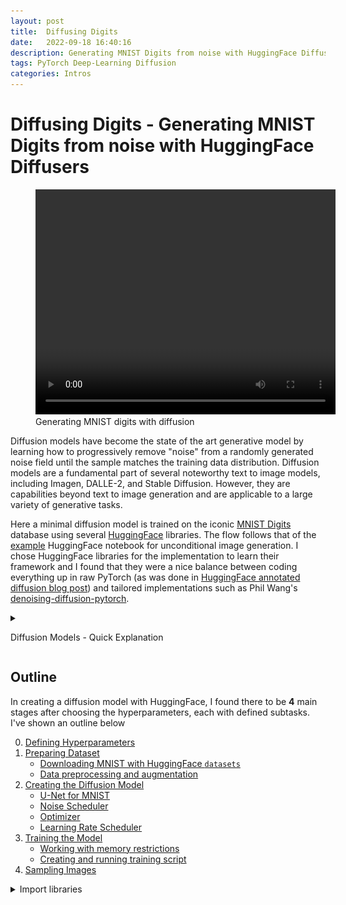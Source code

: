 ```yaml
---
layout: post
title:  Diffusing Digits
date:   2022-09-18 16:40:16
description: Generating MNIST Digits from noise with HuggingFace Diffusers 
tags: PyTorch Deep-Learning Diffusion
categories: Intros
---
```


# Diffusing Digits - Generating MNIST Digits from noise with HuggingFace Diffusers

<figure>
<video width="480" height="360" controls>
    <source src="/assets/img/blogs/Diffusing_Digits_files/diffusion.mp4" type="video/mp4">
</video>
<figcaption>Generating MNIST digits with diffusion</figcaption>
</figure>

Diffusion models have become the state of the art generative model by learning how to progressively remove "noise" from a randomly generated noise field until the sample matches the training data distribution. Diffusion models are a fundamental part of several noteworthy text to image models, including Imagen, DALLE-2, and Stable Diffusion. However, they are capabilities beyond text to image generation and are applicable to a large variety of generative tasks.

Here a minimal diffusion model is trained on the iconic [MNIST Digits](http://yann.lecun.com/exdb/mnist/) database using several [HuggingFace](https://huggingface.co/) libraries. The flow follows that of the [example](https://github.com/huggingface/diffusers/blob/main/docs/source/training/overview.mdx) HuggingFace notebook for unconditional image generation. I chose HuggingFace libraries for the implementation to learn their framework and I found that they were a nice balance between coding everything up in raw PyTorch (as was done in [HuggingFace annotated diffusion blog post](https://huggingface.co/blog/annotated-diffusion)) and tailored implementations such as Phil Wang's [denoising-diffusion-pytorch](https://github.com/lucidrains/denoising-diffusion-pytorch).

<details markdown="1"><summary>

Diffusion Models - Quick Explanation

</summary>

Conceptually, diffusion models are built upon a series of noising and denoising steps. In the noising process, random Gaussian noise is iteratively added to data (typically an image but can be any numeric datatype). After many steps of adding noise, the original data becomes indistinguishable from Gaussian noise. This noising process is going from __right to left__ in the below figure from the [Denoising Diffusion Probabilistic Models paper](https://arxiv.org/abs/2006.11239) (often referred to as DDPM). In practice, getting from the original data to the step $$t$$ of the noising process can be done in one go based upon convenient properties of Gaussians.

<figure>
<img src="https://huggingface.co/blog/assets/78_annotated-diffusion/diffusion_figure.png" width="90%">
</figure>

The real juice of diffusion models is the denoising process. In the figure above, each denoising step (__left to right__ in above figure), attempts to remove the noise added from previous step. Given noisy data, the diffusion model tries to predict the noise present in the data (slightly different to the above depiction which shows the model learning the conditional probability distribution $$p(x_{t-1} 
\vert x_t)$$). This noise is iteratively removed until the denoised data, which by characteristic of the training distribution, is left. 

Diffusion models can be broken down into two algorithms, one for training and one for sampling.

### Diffusion Models - Training
The training algorithm is relatively simple and follow the steps
- Take data from training distribution
- Randomly select a step within the noisig/denoising process
- Sample random Gaussian noise with zero mean and unit variance
- Take noise field and data from training distribution and noise it to selected step from noising process.
- Predict the noise present in the noisy data
- Update model based upon mean squared error of actual noise and predicted noise

Which is shown in the psuedocode from the [Ho et. al paper](https://arxiv.org/abs/2006.11239).

<figure>
<img src="https://huggingface.co/blog/assets/78_annotated-diffusion/training.png" width="50%">
<figcaption></figcaption>
</figure>

### Diffusion Models - Sampling
With a model that takes a noisy image and predicts the noise given the step in the noising chain, can iteratively denoise the data with the following steps
- Generate the fully noised data at last step $$T$$
- For each step in the chain, predict the noise in the image and remove some fraction of it.

Which is shown in the pseudocode

<figure>
<img src="https://huggingface.co/blog/assets/78_annotated-diffusion/sampling.png" width="50%">
<figcaption></figcaption>
</figure>

There are details about noise and learning rate schedules which were omitted from the above, but covered in the [annotated diffusion blog post](https://huggingface.co/blog/annotated-diffusion)

</details>

##  Outline

In creating a diffusion model with HuggingFace, I found there to be __4__ main stages after choosing the hyperparameters, each with defined subtasks. I've shown an outline below


0. [Defining Hyperparameters](#defining-hyperparameters) <!-- omit in toc -->
1. [Preparing Dataset](#preparing-mnist-dataset)
    * [Downloading MNIST with HuggingFace `datasets`](#downloading-mnist-with-huggingface-datasets)
    * [Data preprocessing and augmentation](#data-preprocessing-and-augmentation)
2. [Creating the Diffusion Model](#creating-the-diffusion-model)
    * [U-Net for MNIST](#u-net-for-mnist)
    * [Noise Scheduler](#noise-scheduler)
    * [Optimizer](#optimizer)
    * [Learning Rate Scheduler](#learning-rate-scheduler)
3. [Training the Model](#training-the-model)
    * [Working with memory restrictions](#working-with-memory-restrictions)
    * [Creating and running training script](#creating-and-running-training-loop)
4. [Sampling Images](#sample-some-good-looking-digits)


<details markdown="1"><summary> Import libraries </summary>
```python
# Pytorch
import torch
import torchvision

# HuggingFace
import datasets
import diffusers
import accelerate

# Training and Visualization
from tqdm.auto import tqdm
import matplotlib.pyplot as plt
import os
import PIL
```
</details>

## Defining Hyperparameters

In the training config class shown below, I've chosen an image size of $$32 \times 32$$ instead of the default MNIST resolution of $$28 \times 28$$. This slight upscaling is in order to make the image width/height be a power of 2, i.e. $$ 2^5 $$. In the default U-Net architecture, each downsampling layer reduces the width and height of the image by 2. Therefore after the three downsampling blocks I used in the U-Net, the output size will be $$4 \times 4 \times N $$, where $$N$$ is a configurable parameter of the model architecture. As the width and height of the image is reduced, the number of learned channels increases. So in the U-Net configured here, the bottleneck layer has dimension of $$4 \times 4 \times 512$$.

The batch sizes chosen are done in order to comfortably fit on a 8 GB memory GPU. I find that training occupies approximately 4 GB of memory. Since one epoch contains all sixty thousand training examples, only a couple epochs are needed for the model to converge, with most of the learning being done within the first epoch.

The `lr_warmup_steps` is the number of mini-batches where the learning rate is increased until hitting the base learning rate listed in `learning_rate`. After the learning rate reaches this value, a cosine scheduler is used to slowly decrease the learning rate, as described in [Improved Denoising Diffusion Probabilistic Models](https://arxiv.org/abs/2102.09672).


```python
from dataclasses import dataclass

@dataclass
class TrainingConfig:
    image_size=32 #Resize the digits to be a power of two
    train_batch_size = 32
    eval_batch_size = 32
    num_epochs = 5
    gradient_accumulation_steps = 1
    learning_rate = 1e-4
    lr_warmpup_steps = 500
    mixed_precision = 'fp16'
    seed = 0
    
config = TrainingConfig()
```

## Preparing MNIST Dataset

### Downloading MNIST with HuggingFace `datasets`

HuggingFace has almost ten thousand dataset for download, which can be searched from the [datasets tab](https://huggingface.co/datasets) of their website. They can be downloaded with their `datasets` python library and the [`load_dataset()`](https://huggingface.co/docs/datasets/loading) function. 

If not specified, the data will be downloaded to the `~/.cache` directory. If you want to put the files in another location, either specify the `data_dir` optional argument or change the environment variable `HF_DATASETS_CACHE` to the desired path.

Here MNIST digits are loaded into a `Dataset` object, where metadata, labels, and images can be accessed in a manner similar to python dictionaries.


```python
mnist_dataset = datasets.load_dataset('mnist', split='train')
```


The dataset object is conveniently accessible with methods similar to a python dictionary


```python
mnist_dataset
```

    Dataset({
        features: ['image', 'label'],
        num_rows: 60000
    })




```python
mnist_dataset[0]["image"].resize((256, 256)).show()
print("Image Size:", mnist_dataset[0]["image"].size)
print("Digit is labelled:", mnist_dataset[0]['label'])
```

<figure>
<img src="/assets/img/blogs/Diffusing_Digits_files/Diffusion_Digits_0.png" width="15%">
</figure>
 

    Image Size: (28, 28)
    Digit is labelled: 5


### Data Preprocessing and Augmentation

As downloaded, the MNIST dataset contains 60,000 PIL images with pixel values in the range of $$[0,255]$$. The data must be scaled, resized, and turned into a tensor for ingestion by a PyTorch model. These transformations can be handled by torchvision's transforms library. Transform objects can be sequentially listed in a Compose constructor, which will apply then apply the transformations when an image is passed as an argument.

Three transforms are used. The first transforms the image to 32x32, in order to for the image width/height to be a power of two. The second transform turns the PIL image to a PyTorch tensor. When converting to a PyTorch tensor, the pixel range is transformed from $$[0,255]$$ to $$[0,1]$$. However, for the diffusion model the required pixel value range needs to be $$[-1,1]$$ since the Gaussian noise is zero mean, unit variance. Therefore, a lambda function is used to define a transform from $$[0,1]$$ to $$[-1,1]$$. 

The `Datasets` object has a method `set_transform()` which applies a function which takes the dataset object as an argument. Here the method is used to apply the torchvision transforms to the MNIST dataset.


```python
def transform(dataset):
    preprocess = torchvision.transforms.Compose(
        [
            torchvision.transforms.Resize(
                (config.image_size, config.image_size)),
            torchvision.transforms.ToTensor(),
            torchvision.transforms.Lambda(lambda x: 2*(x-0.5)),
        ]
    )
    images = [preprocess(image) for image in dataset["image"]]
    return {"images": images}
```


```python
mnist_dataset.reset_format()
mnist_dataset.set_transform(transform)
```

Once the dataset has been prepared with the proper transformers, it is ready to be passed directly into a PyTorch DataLoader.


```python
train_dataloader = torch.utils.data.DataLoader(
    mnist_dataset,
    batch_size = config.train_batch_size,
    shuffle = True,
)
```

## Creating the Diffusion Model

### U-Net for MNIST

The workhorse of the denoising diffusion model is a U-Net, which is predicts the noise present in the input image conditioned on the step in the noising process. HuggingFace's Diffusers library has default a [U-Net class](https://huggingface.co/docs/diffusers/api/models#diffusers.UNet2DModel) which creates a PyTorch model based upon the input values. Here the input and output channels are set to one since the image is black and white. The rest of the parameters mirror the choices found in the example notebook from HuggingFace. 


```python
model = diffusers.UNet2DModel(
    sample_size=config.image_size,
    in_channels=1,
    out_channels=1,
    layers_per_block=2,
    block_out_channels=(128,128,256,512),
    down_block_types=(
        "DownBlock2D",
        "DownBlock2D",
        "AttnDownBlock2D",
        "DownBlock2D",
    ),
    up_block_types=(
        "UpBlock2D",
        "AttnUpBlock2D",
        "UpBlock2D",
        "UpBlock2D",
    ),
)
```

Check that the input image to the model and the output have the same shape


```python
sample_image = mnist_dataset[0]["images"].unsqueeze(0)
print("Input shape:", sample_image.shape)
```

    Input shape: torch.Size([1, 1, 32, 32])



```python
print('Output shape:', model(sample_image, timestep=0)["sample"].shape)
```

    Output shape: torch.Size([1, 1, 32, 32])


### Noise Scheduler

In diffusion models, the noise is added to images dependent on the step within noising/denoising process. In the original [DDPM paper](https://arxiv.org/abs/2006.11239), the strength of the noise added to the image (i.e. the variance of the zero mean Gaussian) increased linearly with time steps. The Diffusers library has a [noise scheduler object](https://huggingface.co/docs/diffusers/v0.3.0/en/api/schedulers#diffusers.DDPMScheduler) which handles the amount of noise to be added for a given step. The default values for noise are taken from the DDPM paper, but there are optional arguments to change the starting and ending noise strength, along with the how the noise changes with across steps.


```python
noise_scheduler = diffusers.DDPMScheduler(num_train_timesteps=200, tensor_format='pt')
```

We can take a digit and use the scheduler object to add noise. Below is the 


```python
print("Original Digit")
torchvision.transforms.ToPILImage()(sample_image.squeeze(1)).resize((256,256))
```

    Original Digit
    
<figure>
<img src="/assets/img/blogs/Diffusing_Digits_files/Diffusion_Digits_1.png" width="15%">
</figure>

```python
noise = torch.randn(sample_image.shape)
timesteps = torch.LongTensor([199])
noisy_image = noise_scheduler.add_noise(sample_image,noise,timesteps)

print("Fully Noised Digit")
torchvision.transforms.ToPILImage()(noisy_image.squeeze(1)).resize((256,256))
```

    Fully Noised Digit

<figure>
<img src="/assets/img/blogs/Diffusing_Digits_files/Diffusion_Digits_2.png" width="15%">
</figure>
### Optimizer

Let's have the U-Net can learn with the [AdamW optimizer](https://pytorch.org/docs/stable/generated/torch.optim.AdamW.html). 


```python
optimizer = torch.optim.AdamW(model.parameters(),lr=config.learning_rate)
```

### Learning Rate Scheduler

As mentioned previously, in [Improved Denoising Diffusion Probabilistic Models](https://arxiv.org/abs/2102.09672), they find a learning rate schedule which first warmups for a fixed number of steps and then follows a cosine schedule thereafter to be effective in training the model. The diffusers library has a [method](https://huggingface.co/docs/transformers/main_classes/optimizer_schedules#transformers.get_cosine_schedule_with_warmup) which creates a PyTorch learning rate scheduler which follows the advice given in this paper.


```python
# Cosine learning rate scheduler

lr_scheduler = diffusers.optimization.get_cosine_schedule_with_warmup(
    optimizer=optimizer,
    num_warmup_steps=config.lr_warmpup_steps,
    num_training_steps=(len(train_dataloader)*config.num_epochs),
)
```

## Training the Model

### Working with memory restrictions

Running this on my local machine, I found that unless I set a limit on the VRAM accessible to PyTorch it would use it all up. This is good for maximizing utilization of a GPU cluster, but bad when iterating on a machine where the same GPU is rendering the operating system. 

To get around this, there is a useful [cuda function](https://pytorch.org/docs/stable/generated/torch.cuda.set_per_process_memory_fraction.html) within PyTorch which sets the maximum fraction of total memory accessible. I've set this to use 7 GB out of 8 GB, just so computer doesn't come to a standstill.


```python
torch.cuda.set_per_process_memory_fraction(7./8., 0)
```

### Creating and Running Training Loop

The training function first creates a HuggingFace [`accelerator`](https://huggingface.co/docs/accelerate/v0.12.0/en/package_reference/accelerator#accelerator) object. The purpose of the `accelerator` object is to automatically handle device assignment for PyTorch objects when training on multiple devices and to make the code portable when running in multiple setups. Once created, the `accelerator` has a method `prepare` which takes all of the model/U-Net, optimizer, dataloader, and learning rate scheduler and automatically detects the correct device(s) and makes the appropriate `.to()` assignments.

After those objects are "prepared", the training has an outer `for` loop for each epoch and an inner `for` loop for each mini-batch. In each mini-batch, a set of digits is taken from the dataset. Random noise with the same size of the minibatch is then sampled. Then, for each image in the minibatch, a random step in the noising process is (uniformly) selected. Noise is then added to each image based upon the randomly sampled noise and the randomly selected step. The U-Net then predicts the noise added to the image conditioned on the selected step. A mean squared error loss is then calculated between the predicted noise and the actual noise added to the image. This loss is then used to update the weights for each mini-batch.  


```python
def train_loop(
        config,
        model,
        noise_scheduler,
        optimizer,
        train_dataloader,
        lr_scheduler):

    accelerator = accelerate.Accelerator(
        mixed_precision=config.mixed_precision,
        gradient_accumulation_steps=config.gradient_accumulation_steps,
    )

    model, optimizer, train_dataloader, lr_scheduler = accelerator.prepare(
        model, optimizer, train_dataloader, lr_scheduler
    )

    for epoch in range(config.num_epochs):
        progress_bar = tqdm(total=len(train_dataloader),
                            disable=not accelerator.is_local_main_process)
        progress_bar.set_description(f"Epoch {epoch}")

        for step, batch in enumerate(train_dataloader):
            clean_images = batch['images']

            noise = torch.randn(clean_images.shape).to(clean_images.device)
            batch_size = clean_images.shape[0]

            # Sample a set of random time steps for each image in mini-batch
            timesteps = torch.randint(
                0, noise_scheduler.num_train_timesteps, (batch_size,), device=clean_images.device)
            
            noisy_images=noise_scheduler.add_noise(clean_images, noise, timesteps)
            
            with accelerator.accumulate(model):
                noise_pred = model(noisy_images,timesteps)["sample"]
                loss = torch.nn.functional.mse_loss(noise_pred,noise)
                accelerator.backward(loss)
                
                accelerator.clip_grad_norm_(model.parameters(),1.0)
                optimizer.step()
                lr_scheduler.step()
                optimizer.zero_grad()
                
            progress_bar.update(1)
            logs = {
                "loss" : loss.detach().item(),
                "lr" : lr_scheduler.get_last_lr()[0],
            }
            progress_bar.set_postfix(**logs)
    
    accelerator.unwrap_model(model)
```

Once the training loop set up, the function along with its arguments can be passed to the accelerate library's [`notebook launcher`](https://huggingface.co/docs/accelerate/v0.12.0/en/basic_tutorials/notebook#using-the-notebooklauncher) to train within the notebook.


```python
args = (config, model, noise_scheduler, optimizer, train_dataloader, lr_scheduler)

accelerate.notebook_launcher(train_loop, args, num_processes=1)
```


## Create a sampling function

Once the model has been trained, we can sample the model to create digits. Or more accurately create a sample which is within the learned distribution of the training samples, since some generated samples look like an alien's numbering system, a mish-mash of the numbers 0-9.

To sample images, the Diffusers library has several pipelines. However, [I found that these pipelines don't work for single channel images](https://github.com/huggingface/diffusers/issues/488). So I created a small function which samples the images, with an optional argument for saving off each step. Importantly, the function needs to have a `torch.no_grad()` decorator so the model doesn't accumulate the history of the forward passes.


```python
@torch.no_grad()
def sample(unet, scheduler,seed,save_process_dir=None):
    torch.manual_seed(seed)
    
    if save_process_dir:
        if not os.path.exists(save_process_dir):
            os.mkdir(save_process_dir)
    
    scheduler.set_timesteps(1000)
    image=torch.randn((1,1,32,32)).to(model.device)
    num_steps=max(noise_scheduler.timesteps).numpy()
    
    for t in noise_scheduler.timesteps:
        model_output=unet(image,t)['sample']
        image=scheduler.step(model_output,int(t),image,generator=None)['prev_sample']
        if save_process_dir:
            save_image=torchvision.transforms.ToPILImage()(image.squeeze(0))
            save_image.resize((256,256)).save(
                os.path.join(save_process_dir,"seed-"+str(seed)+"_"+f"{num_steps-t.numpy():03d}"+".png"),format="png")
        
    return torchvision.transforms.ToPILImage()(image.squeeze(0))
```

## Sample some good looking digits!

Some samples look quit good...


```python
test_image=sample(model,noise_scheduler,2)
test_image.resize((265,256))
```
    
<figure>
<img src="/assets/img/blogs/Diffusing_Digits_files/Diffusion_Digits_3.png" width="15%">
</figure>

```python
test_image=sample(model,noise_scheduler,5)
test_image.resize((256,256))
```

<figure>
<img src="/assets/img/blogs/Diffusing_Digits_files/Diffusion_Digits_4.png" width="15%">
</figure>

```python
test_image=sample(model,noise_scheduler,1991)
test_image.resize((256,256))
```

<figure>
<img src="/assets/img/blogs/Diffusing_Digits_files/Diffusion_Digits_5.png" width="15%">
</figure>


But others aren't quite recognizable as a number, but look like they *could* be number if history went slightly differently...


```python
test_image=sample(model,noise_scheduler,2022)
test_image.resize((256,256))
```

<figure>
<img src="/assets/img/blogs/Diffusing_Digits_files/Diffusion_Digits_6.png" width="15%">
</figure>

```python
test_image=sample(model,noise_scheduler,42)
test_image.resize((256,256))
```

<figure>
<img src="/assets/img/blogs/Diffusing_Digits_files/Diffusion_Digits_7.png" width="15%">
</figure>
    
